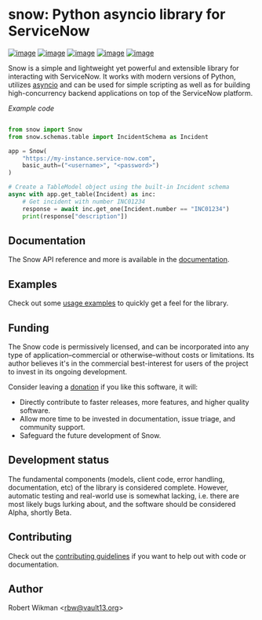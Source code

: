 # snow: Python asyncio library for ServiceNow

[![image](https://badgen.net/pypi/v/snow)](https://pypi.org/project/snow)
[![image](https://badgen.net/badge/python/3.7+?color=purple)](https://pypi.org/project/snow)
[![image](https://badgen.net/travis/rbw/snow)](https://travis-ci.org/rbw/snow)
[![image](https://badgen.net/pypi/license/snow)](https://raw.githubusercontent.com/rbw/snow/master/LICENSE)
[![image](https://pepy.tech/badge/snow/month)](https://pepy.tech/project/snow)


Snow is a simple and lightweight yet powerful and extensible library for interacting with ServiceNow. It works
with modern versions of Python, utilizes [asyncio](https://docs.python.org/3/library/asyncio.html) and 
can be used for simple scripting as well as for building high-concurrency backend applications on top of the ServiceNow platform.

*Example code*
```python

from snow import Snow
from snow.schemas.table import IncidentSchema as Incident

app = Snow(
    "https://my-instance.service-now.com",
    basic_auth=("<username>", "<password>")
)

# Create a TableModel object using the built-in Incident schema
async with app.get_table(Incident) as inc:
    # Get incident with number INC01234
    response = await inc.get_one(Incident.number == "INC01234")
    print(response["description"])

```

Documentation
---

The Snow API reference and more is available in the [documentation](https://python-snow.readthedocs.io/en/latest).

Examples
---

Check out some [usage examples](examples) to quickly get a feel for the library.

Funding
-------

The Snow code is permissively licensed, and can be incorporated into any type of application–commercial or otherwise–without costs or limitations.
Its author believes it's in the commercial best-interest for users of the project to invest in its ongoing development.

Consider leaving a [donation](https://paypal.vault13.org) if you like this software, it will:

- Directly contribute to faster releases, more features, and higher quality software.
- Allow more time to be invested in documentation, issue triage, and community support.
- Safeguard the future development of Snow.

Development status
---

The fundamental components (models, client code, error handling, documentation, etc) of the library is considered complete.
However, automatic testing and real-world use is somewhat lacking, i.e. there are most likely bugs lurking about,
and the software should be considered Alpha, shortly Beta.

Contributing
---

Check out the [contributing guidelines](CONTRIBUTING.md) if you want to help out with code or documentation.


Author
------

Robert Wikman \<rbw@vault13.org\>

